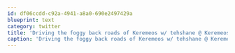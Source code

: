 ```yaml
---
id: df06ccdd-c92a-4941-a8a0-690e2497429a
blueprint: text
category: twitter
title: 'Driving the foggy back roads of Keremeos w/ tehshane @ Keremeos, BC instagr.am/p/VR9hbJkgyG/'
caption: 'Driving the foggy back roads of Keremeos w/ tehshane @ Keremeos, BC <a href="http://instagr.am/p/VR9hbJkgyG/" title="http://instagr.am/p/VR9hbJkgyG/" class="link link_untco">instagr.am/p/VR9hbJkgyG/</a>'
---
```

